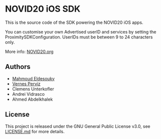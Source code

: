 # NOVID20 iOS SDK

This is the source code of the SDK powering the NOVID20 iOS apps. 

You can customise your own Advertised userID and services by setting the ProximitySDKConfiguration.
UserIDs must be between 9 to 24 characters only.

More info: [NOVID20.org](https://novid20.org)

## Authors
* [Mahmoud Eldesouky](https://github.com/eldesouky8)
* [Vernes Perviz](https://github.com/vernesP)
* Clemens Unterkofler
* Andrei Vidrasco
* Ahmed Abdelkhalek

## License
This project is released under the GNU General Public License v3.0, see [LICENSE.md](./LICENSE.md) for more details.
